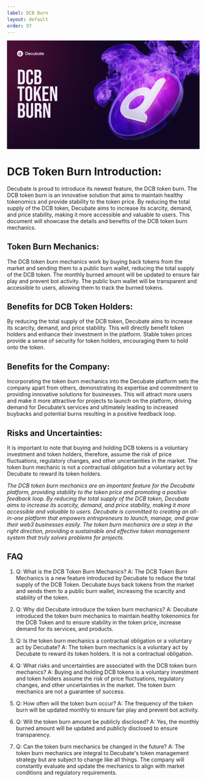 ```yaml
---
label: DCB Burn
layout: default
order: 97
---
```


![](../static/Burn.png)
# DCB Token Burn Introduction:
Decubate is proud to introduce its newest feature, the DCB token burn. The DCB token burn is an innovative solution that aims to maintain healthy tokenomics and provide stability to the token price. By reducing the total supply of the DCB token, Decubate aims to increase its scarcity, demand, and price stability, making it more accessible and valuable to users. This document will showcase the details and benefits of the DCB token burn mechanics.

## Token Burn Mechanics:
The DCB token burn mechanics work by buying back tokens from the market and sending them to a public burn wallet, reducing the total supply of the DCB token. The monthly burned amount will be updated to ensure fair play and prevent bot activity. The public burn wallet will be transparent and accessible to users, allowing them to track the burned tokens.

## Benefits for DCB Token Holders:
By reducing the total supply of the DCB token, Decubate aims to increase its scarcity, demand, and price stability. This will directly benefit token holders and enhance their investment in the platform. Stable token prices provide a sense of security for token holders, encouraging them to hold onto the token.

## Benefits for the Company:
Incorporating the token burn mechanics into the Decubate platform sets the company apart from others, demonstrating its expertise and commitment to providing innovative solutions for businesses. This will attract more users and make it more attractive for projects to launch on the platform, driving demand for Decubate’s services and ultimately leading to increased buybacks and potential burns resulting in a positive feedback loop.

## Risks and Uncertainties:
It is important to note that buying and holding DCB tokens is a voluntary investment and token holders, therefore, assume the risk of price fluctuations, regulatory changes, and other uncertainties in the market. The token burn mechanic is not a contractual obligation but a voluntary act by Decubate to reward its token holders.

_The DCB token burn mechanics are an important feature for the Decubate platform, providing stability to the token price and promoting a positive feedback loop. By reducing the total supply of the DCB token, Decubate aims to increase its scarcity, demand, and price stability, making it more accessible and valuable to users. Decubate is committed to creating an all-in-one platform that empowers entrepreneurs to launch, manage, and grow their web3 businesses easily. The token burn mechanics are a step in the right direction, providing a sustainable and effective token management system that truly solves problems for projects._

## FAQ
1. Q: What is the DCB Token Burn Mechanics?
A: The DCB Token Burn Mechanics is a new feature introduced by Decubate to reduce the total supply of the DCB Token. Decubate buys back tokens from the market and sends them to a public burn wallet, increasing the scarcity and stability of the token.

2. Q: Why did Decubate introduce the token burn mechanics?
A: Decubate introduced the token burn mechanics to maintain healthy tokenomics for the DCB Token and to ensure stability in the token price, increase demand for its services, and products.

3. Q: Is the token burn mechanics a contractual obligation or a voluntary act by Decubate?
A: The token burn mechanics is a voluntary act by Decubate to reward its token holders. It is not a contractual obligation.

4. Q: What risks and uncertainties are associated with the DCB token burn mechanics?
A: Buying and holding DCB tokens is a voluntary investment and token holders assume the risk of price fluctuations, regulatory changes, and other uncertainties in the market. The token burn mechanics are not a guarantee of success.

5. Q: How often will the token burn occur?
A: The frequency of the token burn will be updated monthly to ensure fair play and prevent bot activity.

6. Q: Will the token burn amount be publicly disclosed?
A: Yes, the monthly burned amount will be updated and publicly disclosed to ensure transparency.

7. Q: Can the token burn mechanics be changed in the future?
A: The token burn mechanics are integral to Decubate's token management strategy but are subject to change like all things. The company will constantly evaluate and update the mechanics to align with market conditions and regulatory requirements.